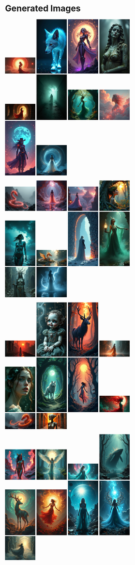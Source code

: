 # Generated Images



<img src="2025_08_16_01.png" width="100"/> <img src="2025_08_16_02.png" width="100"/> <img src="2025_08_16_03.png" width="100"/> <img src="2025_08_16_04.png" width="100"/> <img src="2025_08_16_05.png" width="100"/> <img src="2025_08_16_06.png" width="100"/> <img src="2025_08_16_07.png" width="100"/> <img src="2025_08_16_08.png" width="100"/> <img src="2025_08_16_09.png" width="100"/> <img src="2025_08_16_10.png" width="100"/>

<img src="2025_08_16_11.png" width="100"/> <img src="2025_08_16_12.png" width="100"/> <img src="2025_08_16_13.png" width="100"/> <img src="2025_08_16_14.png" width="100"/> <img src="2025_08_16_15.png" width="100"/> <img src="2025_08_16_16.png" width="100"/> <img src="2025_08_16_17.png" width="100"/> <img src="2025_08_16_18.png" width="100"/> <img src="2025_08_16_19.png" width="100"/> <img src="2025_08_16_20.png" width="100"/>

<img src="2025_08_16_21.png" width="100"/> <img src="2025_08_16_22.png" width="100"/> <img src="2025_08_16_23.png" width="100"/> <img src="2025_08_16_24.png" width="100"/> <img src="2025_08_16_25.png" width="100"/> <img src="2025_08_16_26.png" width="100"/> <img src="2025_08_16_27.png" width="100"/> <img src="2025_08_16_28.png" width="100"/> <img src="2025_08_16_29.png" width="100"/> <img src="2025_08_16_30.png" width="100"/>

<img src="2025_08_16_31.png" width="100"/> <img src="2025_08_16_32.png" width="100"/> <img src="2025_08_16_33.png" width="100"/> <img src="2025_08_16_34.png" width="100"/> <img src="2025_08_16_35.png" width="100"/> <img src="2025_08_16_36.png" width="100"/> <img src="2025_08_16_37.png" width="100"/> <img src="2025_08_16_38.png" width="100"/> <img src="2025_08_16_39.png" width="100"/>